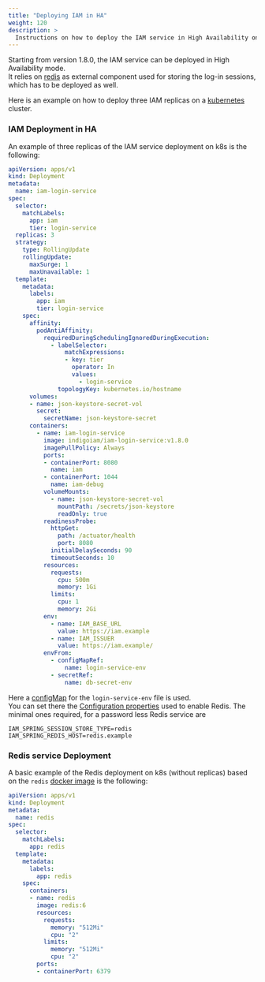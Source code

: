 ```yaml
---
title: "Deploying IAM in HA"
weight: 120
description: >
  Instructions on how to deploy the IAM service in High Availability on k8s
---
```


Starting from version 1.8.0, the IAM service can be deployed in High Availability mode.  
It relies on [redis] as external component used for storing the
log-in sessions, which has to be deployed as well.

Here is an example on how to deploy three IAM replicas on a [kubernetes] cluster.

### IAM Deployment in HA

An example of three replicas of the IAM service deployment on k8s is the following:

```yaml
apiVersion: apps/v1
kind: Deployment
metadata:
  name: iam-login-service
spec:
  selector:
    matchLabels:
      app: iam
      tier: login-service
  replicas: 3
  strategy:
    type: RollingUpdate
    rollingUpdate:
      maxSurge: 1
      maxUnavailable: 1
  template:
    metadata:
      labels:
        app: iam
        tier: login-service
    spec:
      affinity:
        podAntiAffinity:
          requiredDuringSchedulingIgnoredDuringExecution:
            - labelSelector:
                matchExpressions: 
                - key: tier
                  operator: In
                  values:
                    - login-service
              topologyKey: kubernetes.io/hostname
      volumes:
      - name: json-keystore-secret-vol
        secret:
          secretName: json-keystore-secret
      containers:
        - name: iam-login-service
          image: indigoiam/iam-login-service:v1.8.0
          imagePullPolicy: Always
          ports:
          - containerPort: 8080
            name: iam
          - containerPort: 1044
            name: iam-debug
          volumeMounts:
            - name: json-keystore-secret-vol
              mountPath: /secrets/json-keystore
              readOnly: true
          readinessProbe:
            httpGet:
              path: /actuator/health
              port: 8080
            initialDelaySeconds: 90
            timeoutSeconds: 10
          resources:
            requests:
              cpu: 500m
              memory: 1Gi
            limits:
              cpu: 1
              memory: 2Gi
          env:
            - name: IAM_BASE_URL
              value: https://iam.example
            - name: IAM_ISSUER
              value: https://iam.example/
          envFrom:
            - configMapRef:
                name: login-service-env
            - secretRef:
                name: db-secret-env
```

Here a [configMap][config-map] for the `login-service-env` file is used.  
You can set there the [Configuration properties](../../../reference/configuration/#redis-configuration)
used to enable Redis. The minimal ones required, for a password less Redis service are

```
IAM_SPRING_SESSION_STORE_TYPE=redis
IAM_SPRING_REDIS_HOST=redis.example
```

### Redis service Deployment

A basic example of the Redis deployment on k8s (without replicas)
based on the `redis` [docker image](https://hub.docker.com/_/redis) is the following:

```yaml
apiVersion: apps/v1
kind: Deployment
metadata:
  name: redis
spec:
  selector:
    matchLabels:
      app: redis
  template:
    metadata:
      labels:
        app: redis
    spec:
      containers:
      - name: redis
        image: redis:6
        resources:
          requests:
            memory: "512Mi"
            cpu: "2"
          limits:
            memory: "512Mi"
            cpu: "2"
        ports:
        - containerPort: 6379
```

[redis]: https://redis.io/
[kubernetes]: https://kubernetes.io/
[config-map]: https://kubernetes.io/docs/concepts/configuration/configmap/